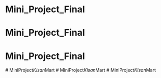 # Mini_Project_Final
# Mini_Project_Final
# Mini_Project_Final
#   M i n i P r o j e c t _ K i s a n _ M a r t  
 #   M i n i P r o j e c t _ K i s a n _ M a r t  
 #   M i n i P r o j e c t _ K i s a n _ M a r t  
 